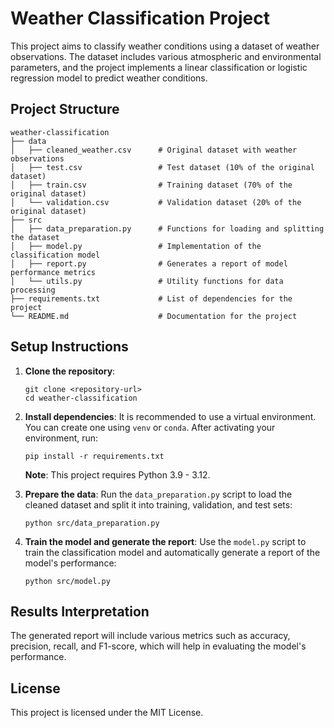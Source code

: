 # Weather Classification Project

This project aims to classify weather conditions using a dataset of weather observations. The dataset includes various atmospheric and environmental parameters, and the project implements a linear classification or logistic regression model to predict weather conditions.

## Project Structure

```
weather-classification
├── data
│   ├── cleaned_weather.csv      # Original dataset with weather observations
│   ├── test.csv                 # Test dataset (10% of the original dataset)
│   ├── train.csv                # Training dataset (70% of the original dataset)
│   └── validation.csv           # Validation dataset (20% of the original dataset)
├── src
│   ├── data_preparation.py      # Functions for loading and splitting the dataset
│   ├── model.py                 # Implementation of the classification model
│   ├── report.py                # Generates a report of model performance metrics
│   └── utils.py                 # Utility functions for data processing
├── requirements.txt             # List of dependencies for the project
└── README.md                    # Documentation for the project
```

## Setup Instructions

1. **Clone the repository**:

   ```
   git clone <repository-url>
   cd weather-classification
   ```

2. **Install dependencies**:
   It is recommended to use a virtual environment. You can create one using `venv` or `conda`. After activating your environment, run:

   ```
   pip install -r requirements.txt
   ```

   **Note**: This project requires Python 3.9 - 3.12.

3. **Prepare the data**:
   Run the `data_preparation.py` script to load the cleaned dataset and split it into training, validation, and test sets:

   ```
   python src/data_preparation.py
   ```

4. **Train the model and generate the report**:
   Use the `model.py` script to train the classification model and automatically generate a report of the model's performance:

   ```
   python src/model.py
   ```

## Results Interpretation

The generated report will include various metrics such as accuracy, precision, recall, and F1-score, which will help in evaluating the model's performance.

## License

This project is licensed under the MIT License.
